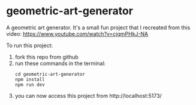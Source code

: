 # geometric-art-generator

A geometric art generator. It's a small fun project that I recreated from this video: https://www.youtube.com/watch?v=cjqmPHkJ-NA

To run this project:

1. fork this repo from github
2. run these commands in the terminal:
   ```
   cd geometric-art-generator
   npm install
   npm run dev
   ```
3. you can now access this project from http://localhost:5173/
